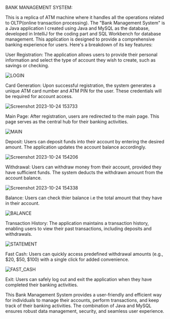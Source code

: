 BANK MANAGEMENT SYSTEM:

  This is a replica of ATM machine where it handles all the operations related to OLTP(online transaction processing).
The "Bank Management System" is a Java application I created using Java and MySQL as the database, developed in IntelliJ for the coding part and SQL Workbench for database management. This application is designed to provide a comprehensive banking experience for users. Here's a breakdown of its key features:

User Registration: The application allows users to provide their personal information and select the type of account they wish to create, such as savings or checking.

  ![LOGIN](https://github.com/shawnmont772004/BMS/assets/120467667/ce244575-c3b5-4b5a-8e80-d0b34742e5a1)


Card Generation: Upon successful registration, the system generates a unique ATM card number and ATM PIN for the user. These credentials will be required for account access.

  ![Screenshot 2023-10-24 153733](https://github.com/shawnmont772004/BMS/assets/120467667/2a5de406-df85-4b2a-9c1b-1bf53091cbfe)


Main Page: After registration, users are redirected to the main page. This page serves as the central hub for their banking activities.

  ![MAIN](https://github.com/shawnmont772004/BMS/assets/120467667/748dcf2d-6f74-4d0f-a198-15b85c9b295d)


Deposit: Users can deposit funds into their account by entering the desired amount. The application updates the account balance accordingly.

  ![Screenshot 2023-10-24 154206](https://github.com/shawnmont772004/BMS/assets/120467667/6dde0a2a-e3e8-4cbc-8181-c8664443be90)


Withdrawal: Users can withdraw money from their account, provided they have sufficient funds. The system deducts the withdrawn amount from the account balance.

  ![Screenshot 2023-10-24 154338](https://github.com/shawnmont772004/BMS/assets/120467667/714d5334-6867-4c46-af7e-352fc2934cda)

Balance: Users can check thier balance i.e the total amount that they have in their account.

  ![BALANCE](https://github.com/shawnmont772004/BMS/assets/120467667/1a27b2e2-1381-424d-b816-988c786dda28)

Transaction History: The application maintains a transaction history, enabling users to view their past transactions, including deposits and withdrawals.

  ![STATEMENT](https://github.com/shawnmont772004/BMS/assets/120467667/eb58a951-7b53-49e7-a03f-cc341aad28a9)


Fast Cash: Users can quickly access predefined withdrawal amounts (e.g., $20, $50, $100) with a single click for added convenience.

  ![FAST_CASH](https://github.com/shawnmont772004/BMS/assets/120467667/732c8b0b-ce04-418f-bdc6-e5c1595c2f3f)


Exit: Users can safely log out and exit the application when they have completed their banking activities.

This Bank Management System provides a user-friendly and efficient way for individuals to manage their accounts, perform transactions, and keep track of their banking activities. The combination of Java and MySQL ensures robust data management, security, and seamless user experience.

